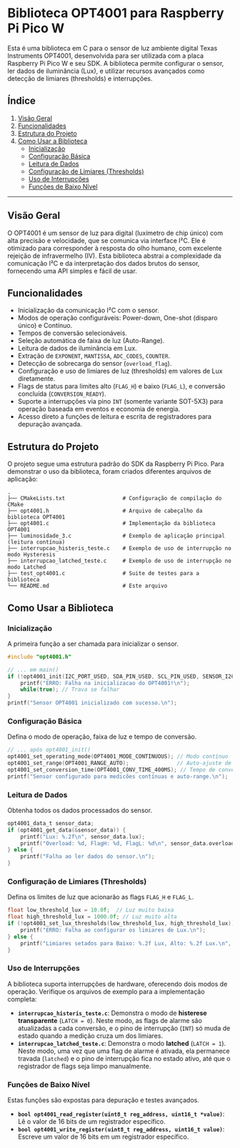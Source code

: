 # Biblioteca OPT4001 para Raspberry Pi Pico W

Esta é uma biblioteca em C para o sensor de luz ambiente digital Texas Instruments OPT4001, desenvolvida para ser utilizada com a placa Raspberry Pi Pico W e seu SDK. A biblioteca permite configurar o sensor, ler dados de iluminância (Lux), e utilizar recursos avançados como detecção de limiares (thresholds) e interrupções.

## Índice

1.  [Visão Geral](#visao-geral)
2.  [Funcionalidades](#funcionalidades)
3.  [Estrutura do Projeto](#estrutura-do-projeto)
4.  [Como Usar a Biblioteca](#como-usar-a-biblioteca)
      * [Inicialização](#inicialização)
      * [Configuração Básica](#configuração)
      * [Leitura de Dados](#leitura-de-dados)
      * [Configuração de Limiares (Thresholds)](#configuração-de-limiares-thresholds)
      * [Uso de Interrupções](#uso-de-interrupção)
      * [Funções de Baixo Nível](#funções-de-baixo-nível)

-----

## Visão Geral

O OPT4001 é um sensor de luz para digital (luxímetro de chip único) com alta precisão e velocidade, que se comunica via interface I²C. Ele é otimizado para corresponder à resposta do olho humano, com excelente rejeição de infravermelho (IV). Esta biblioteca abstrai a complexidade da comunicação I²C e da interpretação dos dados brutos do sensor, fornecendo uma API simples e fácil de usar.

## Funcionalidades

  * Inicialização da comunicação I²C com o sensor.
  * Modos de operação configuráveis: Power-down, One-shot (disparo único) e Contínuo.
  * Tempos de conversão selecionáveis.
  * Seleção automática de faixa de luz (Auto-Range).
  * Leitura de dados de iluminância em Lux.
  * Extração de `EXPONENT`, `MANTISSA`, `ADC_CODES`, `COUNTER`.
  * Detecção de sobrecarga do sensor (`overload_flag`).
  * Configuração e uso de limiares de luz (thresholds) em valores de Lux diretamente.
  * Flags de status para limites alto (`FLAG_H`) e baixo (`FLAG_L`), e conversão concluída (`CONVERSION_READY`).
  * Suporte a interrupções via pino `INT` (somente variante SOT-5X3) para operação baseada em eventos e economia de energia.
  * Acesso direto a funções de leitura e escrita de registradores para depuração avançada.

## Estrutura do Projeto

O projeto segue uma estrutura padrão do SDK da Raspberry Pi Pico. Para demonstrar o uso da biblioteca, foram criados diferentes arquivos de aplicação:

```
.
├── CMakeLists.txt                  # Configuração de compilação do CMake
├── opt4001.h                       # Arquivo de cabeçalho da biblioteca OPT4001
├── opt4001.c                       # Implementação da biblioteca OPT4001
├── luminosidade_3.c                # Exemplo de aplicação principal (leitura contínua)
├── interrupcao_histeris_teste.c    # Exemplo de uso de interrupção no modo Hysteresis
├── interrupcao_latched_teste.c     # Exemplo de uso de interrupção no modo Latched
├── test_opt4001.c                  # Suite de testes para a biblioteca
└── README.md                       # Este arquivo
```


## Como Usar a Biblioteca

### Inicialização

A primeira função a ser chamada para inicializar o sensor.

```c
#include "opt4001.h"

// ... em main()
if (!opt4001_init(I2C_PORT_USED, SDA_PIN_USED, SCL_PIN_USED, SENSOR_I2C_ADDRESS, SENSOR_VARIANT, 100 * 1000)) {
    printf("ERRO: Falha na inicializacao do OPT4001!\n");
    while(true); // Trava se falhar
}
printf("Sensor OPT4001 inicializado com sucesso.\n");
```

### Configuração Básica

Defina o modo de operação, faixa de luz e tempo de conversão.

```c
// ... após opt4001_init()
opt4001_set_operating_mode(OPT4001_MODE_CONTINUOUS); // Modo contínuo 
opt4001_set_range(OPT4001_RANGE_AUTO);               // Auto-ajuste de faixa 
opt4001_set_conversion_time(OPT4001_CONV_TIME_400MS); // Tempo de conversão de 400ms 
printf("Sensor configurado para medicões contínuas e auto-range.\n");
```

### Leitura de Dados

Obtenha todos os dados processados do sensor.

```c
opt4001_data_t sensor_data;
if (opt4001_get_data(&sensor_data)) {
    printf("Lux: %.2f\n", sensor_data.lux);
    printf("Overload: %d, FlagH: %d, FlagL: %d\n", sensor_data.overload_flag, sensor_data.flag_h, sensor_data.flag_l);
} else {
    printf("Falha ao ler dados do sensor.\n");
}
```

### Configuração de Limiares (Thresholds)

Defina os limites de luz que acionarão as flags `FLAG_H` e `FLAG_L`.

```c
float low_threshold_lux = 10.0f;  // Luz muito baixa
float high_threshold_lux = 1000.0f; // Luz muito alta
if (!opt4001_set_lux_thresholds(low_threshold_lux, high_threshold_lux)) {
    printf("ERRO: Falha ao configurar os limiares de Lux.\n");
} else {
    printf("Limiares setados para Baixo: %.2f Lux, Alto: %.2f Lux.\n", low_threshold_lux, high_threshold_lux);
}
```

### Uso de Interrupções

A biblioteca suporta interrupções de hardware, oferecendo dois modos de operação. Verifique os arquivos de exemplo para a implementação completa:

  * **`interrupcao_histeris_teste.c`**: Demonstra o modo de **histerese transparente** (`LATCH = 0`). Neste modo, as flags de alarme são atualizadas a cada conversão, e o pino de interrupção (`INT`) só muda de estado quando a medição cruza um dos limiares.
  * **`interrupcao_latched_teste.c`**: Demonstra o modo **latched** (`LATCH = 1`). Neste modo, uma vez que uma flag de alarme é ativada, ela permanece travada (`latched`) e o pino de interrupção fica no estado ativo, até que o registrador de flags seja limpo manualmente.

### Funções de Baixo Nível

Estas funções são expostas para depuração e testes avançados.

  * **`bool opt4001_read_register(uint8_t reg_address, uint16_t *value)`**: Lê o valor de 16 bits de um registrador específico.
  * **`bool opt4001_write_register(uint8_t reg_address, uint16_t value)`**: Escreve um valor de 16 bits em um registrador específico.
